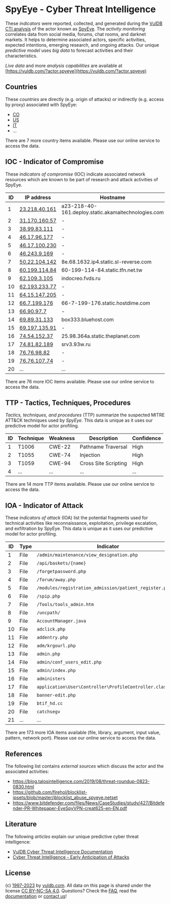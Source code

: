 # SpyEye - Cyber Threat Intelligence

These _indicators_ were reported, collected, and generated during the [VulDB CTI analysis](https://vuldb.com/?kb.cti) of the actor known as [SpyEye](https://vuldb.com/?actor.spyeye). The _activity monitoring_ correlates data from social media, forums, chat rooms, and darknet markets. It helps to determine associated actors, specific activities, expected intentions, emerging research, and ongoing attacks. Our unique _predictive model_ uses _big data_ to forecast activities and their characteristics.

_Live data_ and more _analysis capabilities_ are available at [https://vuldb.com/?actor.spyeye](https://vuldb.com/?actor.spyeye)

## Countries

These _countries_ are directly (e.g. origin of attacks) or indirectly (e.g. access by proxy) associated with SpyEye:

* [CO](https://vuldb.com/?country.co)
* [US](https://vuldb.com/?country.us)
* [IT](https://vuldb.com/?country.it)
* ...

There are 7 more country items available. Please use our online service to access the data.

## IOC - Indicator of Compromise

These _indicators of compromise_ (IOC) indicate associated network resources which are known to be part of research and attack activities of SpyEye.

ID | IP address | Hostname | Campaign | Confidence
-- | ---------- | -------- | -------- | ----------
1 | [23.218.40.161](https://vuldb.com/?ip.23.218.40.161) | a23-218-40-161.deploy.static.akamaitechnologies.com | - | High
2 | [31.170.160.57](https://vuldb.com/?ip.31.170.160.57) | - | - | High
3 | [38.99.83.111](https://vuldb.com/?ip.38.99.83.111) | - | - | High
4 | [46.17.96.177](https://vuldb.com/?ip.46.17.96.177) | - | - | High
5 | [46.17.100.230](https://vuldb.com/?ip.46.17.100.230) | - | - | High
6 | [46.243.9.169](https://vuldb.com/?ip.46.243.9.169) | - | - | High
7 | [50.22.104.142](https://vuldb.com/?ip.50.22.104.142) | 8e.68.1632.ip4.static.sl-reverse.com | - | High
8 | [60.199.114.84](https://vuldb.com/?ip.60.199.114.84) | 60-199-114-84.static.tfn.net.tw | - | High
9 | [62.109.3.105](https://vuldb.com/?ip.62.109.3.105) | indocreo.fvds.ru | - | High
10 | [62.193.233.77](https://vuldb.com/?ip.62.193.233.77) | - | - | High
11 | [64.15.147.205](https://vuldb.com/?ip.64.15.147.205) | - | - | High
12 | [66.7.199.176](https://vuldb.com/?ip.66.7.199.176) | 66-7-199-176.static.hostdime.com | - | High
13 | [66.90.97.7](https://vuldb.com/?ip.66.90.97.7) | - | - | High
14 | [69.89.31.133](https://vuldb.com/?ip.69.89.31.133) | box333.bluehost.com | - | High
15 | [69.197.135.91](https://vuldb.com/?ip.69.197.135.91) | - | - | High
16 | [74.54.152.37](https://vuldb.com/?ip.74.54.152.37) | 25.98.364a.static.theplanet.com | - | High
17 | [74.81.82.189](https://vuldb.com/?ip.74.81.82.189) | srv3.93w.ru | - | High
18 | [76.76.98.82](https://vuldb.com/?ip.76.76.98.82) | - | - | High
19 | [76.76.107.74](https://vuldb.com/?ip.76.76.107.74) | - | - | High
20 | ... | ... | ... | ...

There are 76 more IOC items available. Please use our online service to access the data.

## TTP - Tactics, Techniques, Procedures

_Tactics, techniques, and procedures_ (TTP) summarize the suspected MITRE ATT&CK techniques used by _SpyEye_. This data is unique as it uses our predictive model for actor profiling.

ID | Technique | Weakness | Description | Confidence
-- | --------- | -------- | ----------- | ----------
1 | T1006 | CWE-22 | Pathname Traversal | High
2 | T1055 | CWE-74 | Injection | High
3 | T1059 | CWE-94 | Cross Site Scripting | High
4 | ... | ... | ... | ...

There are 14 more TTP items available. Please use our online service to access the data.

## IOA - Indicator of Attack

These _indicators of attack_ (IOA) list the potential fragments used for technical activities like reconnaissance, exploitation, privilege escalation, and exfiltration by SpyEye. This data is unique as it uses our predictive model for actor profiling.

ID | Type | Indicator | Confidence
-- | ---- | --------- | ----------
1 | File | `/admin/maintenance/view_designation.php` | High
2 | File | `/api/baskets/{name}` | High
3 | File | `/forgetpassword.php` | High
4 | File | `/forum/away.php` | High
5 | File | `/modules/registration_admission/patient_register.php` | High
6 | File | `/spip.php` | Medium
7 | File | `/Tools/tools_admin.htm` | High
8 | File | `/uncpath/` | Medium
9 | File | `AccountManager.java` | High
10 | File | `adclick.php` | Medium
11 | File | `addentry.php` | Medium
12 | File | `adm/krgourl.php` | High
13 | File | `admin.php` | Medium
14 | File | `admin/conf_users_edit.php` | High
15 | File | `admin/index.php` | High
16 | File | `administers` | Medium
17 | File | `application\User\Controller\ProfileController.class.php` | High
18 | File | `banner-edit.php` | High
19 | File | `btif_hd.cc` | Medium
20 | File | `catchsegv` | Medium
21 | ... | ... | ...

There are 173 more IOA items available (file, library, argument, input value, pattern, network port). Please use our online service to access the data.

## References

The following list contains _external sources_ which discuss the actor and the associated activities:

* https://blog.talosintelligence.com/2019/08/threat-roundup-0823-0830.html
* https://github.com/firehol/blocklist-ipsets/blob/master/iblocklist_abuse_spyeye.netset
* https://www.bitdefender.com/files/News/CaseStudies/study/427/Bitdefender-PR-Whitepaper-EyeSpyVPN-creat625-en-EN.pdf

## Literature

The following _articles_ explain our unique predictive cyber threat intelligence:

* [VulDB Cyber Threat Intelligence Documentation](https://vuldb.com/?kb.cti)
* [Cyber Threat Intelligence - Early Anticipation of Attacks](https://www.scip.ch/en/?labs.20201022)

## License

(c) [1997-2023](https://vuldb.com/?kb.changelog) by [vuldb.com](https://vuldb.com/?kb.about). All data on this page is shared under the license [CC BY-NC-SA 4.0](https://creativecommons.org/licenses/by-nc-sa/4.0/). Questions? Check the [FAQ](https://vuldb.com/?kb.faq), read the [documentation](https://vuldb.com/?kb) or [contact us](https://vuldb.com/?contact)!
